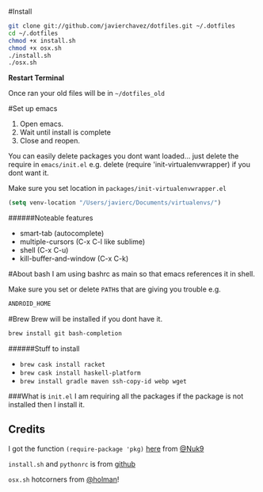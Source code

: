 #Install

```bash
git clone git://github.com/javierchavez/dotfiles.git ~/.dotfiles
cd ~/.dotfiles
chmod +x install.sh
chmod +x osx.sh
./install.sh
./osx.sh
```

**Restart Terminal**


Once ran your old files will be in `~/dotfiles_old`

#Set up emacs

1.    Open emacs.
2.    Wait until install is complete
3.    Close and reopen.

You can easily delete packages you dont want loaded... just delete the
require in `emacs/init.el` e.g. delete (require
'init-virtualenvwrapper) if you dont want it.

Make sure you set location in `packages/init-virtualenvwrapper.el`
```lisp
(setq venv-location "/Users/javierc/Documents/virtualenvs/")
```

######Noteable features
* smart-tab (autocomplete)
* multiple-cursors (C-x C-l like sublime)
* shell (C-x C-u)
* kill-buffer-and-window (C-x C-k)


#About bash
I am using bashrc as main so that emacs references it in shell.

Make sure you set or delete `PATH`s that are giving you trouble
e.g.
```bash
ANDROID_HOME
```

#Brew
Brew will be installed if you dont have it.


```bash
brew install git bash-completion
```

######Stuff to install 

* `brew cask install racket`
* `brew cask install haskell-platform`
* `brew install gradle maven ssh-copy-id webp wget`


###What is `init.el`
I am requiring all the packages if the package is not installed then I
install it.


**Credits**
---

I got the function `(require-package 'pkg)`
[here](https://github.com/javierchavez/dotfiles/blob/master/emacs.d/packages/init-main.el#L11)
from [@Nuk9](https://github.com/Nuk9)


`install.sh` and `pythonrc` is from [github](http://dotfiles.github.io)


`osx.sh` hotcorners from
[@holman](https://github.com/holman/dotfiles)!

